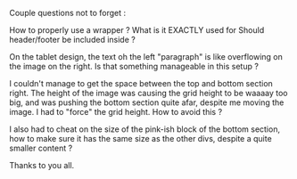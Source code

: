 Couple questions not to forget : 

How to properly use a wrapper ? What is it EXACTLY used for
Should header/footer be included inside ?

On the tablet design, the text oh the left "paragraph" is like overflowing on the image on the right. Is that something manageable in this setup ? 

I couldn't manage to get the space between the top and bottom section right. 
The height of the image was causing the grid height to be waaaay too big, and was pushing the bottom section quite afar, despite me moving the image. 
I had to "force" the grid height. How to avoid this ? 

I also had to cheat on the size of the pink-ish block of the bottom section, how to make sure it has the same size as the other divs, despite a quite smaller content ? 

Thanks to you all.


